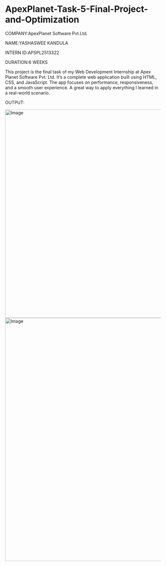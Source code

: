 # ApexPlanet-Task-5-Final-Project-and-Optimization

COMPANY:ApexPlanet Software Pvt.Ltd.

NAME:YASHASWEE KANDULA

INTERN ID:APSPL2513322

DURATION:6 WEEKS

This project is the final task of my Web Development Internship at Apex Planet Software Pvt. Ltd.
It’s a complete web application built using HTML, CSS, and JavaScript.
The app focuses on performance, responsiveness, and a smooth user experience.
A great way to apply everything I learned in a real-world scenario.

OUTPUT:

<img width="1581" height="673" alt="Image" src="https://github.com/user-attachments/assets/8ab77ce4-1c40-4bd6-9858-985cb70236ce" />

<img width="1412" height="785" alt="Image" src="https://github.com/user-attachments/assets/96974b98-56f7-465b-ba85-5796e7e2f6c4" />

